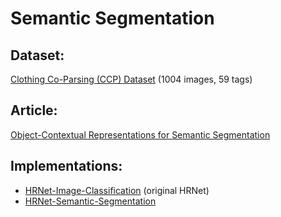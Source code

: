 # Semantic Segmentation

## Dataset: 
[Clothing Co-Parsing (CCP) Dataset](https://github.com/bearpaw/clothing-co-parsing)
(1004 images, 59 tags)

## Article: 
[Object-Contextual Representations for Semantic Segmentation](https://arxiv.org/pdf/1909.11065v2.pdf)

## Implementations: 
* [HRNet-Image-Classification](https://github.com/HRNet/HRNet-Image-Classification) (original HRNet)
* [HRNet-Semantic-Segmentation](https://github.com/HRNet/HRNet-Semantic-Segmentation/tree/HRNet-OCR)
